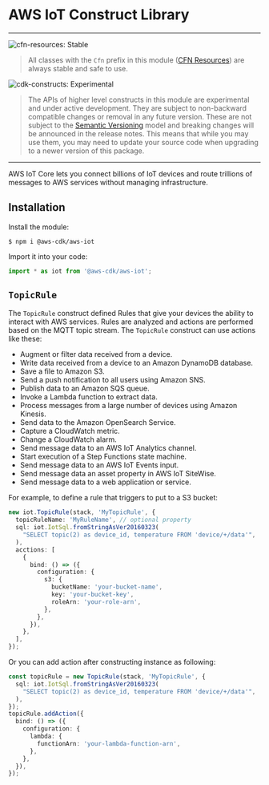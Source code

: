 # AWS IoT Construct Library
<!--BEGIN STABILITY BANNER-->

---

![cfn-resources: Stable](https://img.shields.io/badge/cfn--resources-stable-success.svg?style=for-the-badge)

> All classes with the `Cfn` prefix in this module ([CFN Resources]) are always stable and safe to use.
>
> [CFN Resources]: https://docs.aws.amazon.com/cdk/latest/guide/constructs.html#constructs_lib

![cdk-constructs: Experimental](https://img.shields.io/badge/cdk--constructs-experimental-important.svg?style=for-the-badge)

> The APIs of higher level constructs in this module are experimental and under active development.
> They are subject to non-backward compatible changes or removal in any future version. These are
> not subject to the [Semantic Versioning](https://semver.org/) model and breaking changes will be
> announced in the release notes. This means that while you may use them, you may need to update
> your source code when upgrading to a newer version of this package.

---

<!--END STABILITY BANNER-->

AWS IoT Core lets you connect billions of IoT devices and route trillions of
messages to AWS services without managing infrastructure.

## Installation

Install the module:

```console
$ npm i @aws-cdk/aws-iot
```

Import it into your code:

```ts
import * as iot from '@aws-cdk/aws-iot';
```

## `TopicRule`

The `TopicRule` construct defined Rules that give your devices the ability to
interact with AWS services. Rules are analyzed and actions are performed based
on the MQTT topic stream. The `TopicRule` construct can use actions like these:

- Augment or filter data received from a device.
- Write data received from a device to an Amazon DynamoDB database.
- Save a file to Amazon S3.
- Send a push notification to all users using Amazon SNS.
- Publish data to an Amazon SQS queue.
- Invoke a Lambda function to extract data.
- Process messages from a large number of devices using Amazon Kinesis.
- Send data to the Amazon OpenSearch Service.
- Capture a CloudWatch metric.
- Change a CloudWatch alarm.
- Send message data to an AWS IoT Analytics channel.
- Start execution of a Step Functions state machine.
- Send message data to an AWS IoT Events input.
- Send message data an asset property in AWS IoT SiteWise.
- Send message data to a web application or service.

For example, to define a rule that triggers to put to a S3 bucket:

```ts
new iot.TopicRule(stack, 'MyTopicRule', {
  topicRuleName: 'MyRuleName', // optional property
  sql: iot.IotSql.fromStringAsVer20160323(
    "SELECT topic(2) as device_id, temperature FROM 'device/+/data'",
  ),
  acctions: [
    {
      bind: () => ({
        configuration: {
          s3: {
            bucketName: 'your-bucket-name',
            key: 'your-bucket-key',
            roleArn: 'your-role-arn',
          },
        },
      }),
    },
  ],
});
```

Or you can add action after constructing instance as following:

```ts
const topicRule = new TopicRule(stack, 'MyTopicRule', {
  sql: iot.IotSql.fromStringAsVer20160323(
    "SELECT topic(2) as device_id, temperature FROM 'device/+/data'",
  ),
});
topicRule.addAction({
  bind: () => ({
    configuration: {
      lambda: {
        functionArn: 'your-lambda-function-arn',
      },
    },
  }),
});
```
